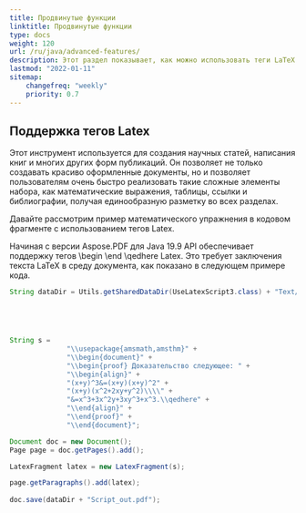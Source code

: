 ```yaml
---
title: Продвинутые функции
linktitle: Продвинутые функции
type: docs
weight: 120
url: /ru/java/advanced-features/
description: Этот раздел показывает, как можно использовать теги LaTeX в PDF-документе с помощью Aspose.PDF для Java.
lastmod: "2022-01-11"
sitemap:
    changefreq: "weekly"
    priority: 0.7
---
```


## Поддержка тегов Latex

Этот инструмент используется для создания научных статей, написания книг и многих других форм публикаций. Он позволяет не только создавать красиво оформленные документы, но и позволяет пользователям очень быстро реализовать такие сложные элементы набора, как математические выражения, таблицы, ссылки и библиографии, получая единообразную разметку во всех разделах.

Давайте рассмотрим пример математического упражнения в кодовом фрагменте с использованием тегов Latex.

Начиная с версии Aspose.PDF для Java 19.9 API обеспечивает поддержку тегов \begin \end \qedhere Latex. Это требует заключения текста LaTeX в среду документа, как показано в следующем примере кода.

```java
String dataDir = Utils.getSharedDataDir(UseLatexScript3.class) + "Text/";





String s =
              "\\usepackage{amsmath,amsthm}" +
              "\\begin{document}" +
              "\\begin{proof} Доказательство следующее: " +
              "\\begin{align}" +
              "(x+y)^3&=(x+y)(x+y)^2" +
              "(x+y)(x^2+2xy+y^2)\\\\" +
              "&=x^3+3x^2y+3xy^3+x^3.\\qedhere" +
              "\\end{align}" +
              "\\end{proof}" +
              "\\end{document}";

Document doc = new Document();
Page page = doc.getPages().add();

LatexFragment latex = new LatexFragment(s);

page.getParagraphs().add(latex);
      
doc.save(dataDir + "Script_out.pdf");
```